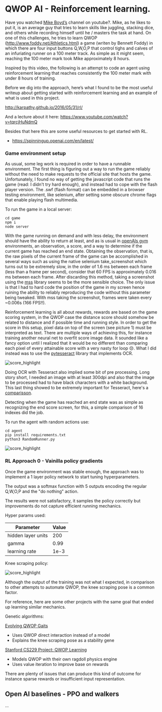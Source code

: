 # QWOP AI - Reinforcement learning.

Have you watched [Mike Boyd’s](https://www.youtube.com/user/microboyd) channel on youtube?. Mike, as he likes to put it, is an average guy that tries 
to learn skills like juggling, stacking dice, and others while recording himself until he /
masters the task at hand. On one of this challenges, he tries to learn QWOP (http://www.foddy.net/Athletics.html) 
a game (writen by Bennett Foddy) in which there are four input buttons Q,W,O,P that control tighs and calves of an infuriating
runner on a 100 meter track. As simple as it might seem, reaching the 100 meter mark took Mike approximately 8 hours.

Inspired by this video, the following is an attempt to code an agent using reinforcement learning that reaches consistently the 100 meter mark with under 8 hours of training.

Before we dig into the approach, here’s what I found to be the most useful writeup about getting started with reinforcement learning and an example of what is used in this project.

http://karpathy.github.io/2016/05/31/rl/

And a lecture about it here: https://www.youtube.com/watch?v=tqrcjHuNdmQ

Besides that here this are some useful resources to get started with RL.

- https://spinningup.openai.com/en/latest/
 

### Game environment setup

As usual, some leg work is required in order to have a runnable environment. The first thing is figuring out a way to run the game reliably
without the need to make requests to the official site that hosts the game. Unfortunately, I found no way of getting the javascript code 
that runs the game (read: I didn't try hard enough), and instead had to cope with the flash player version.
The .swf (flash format) can be embedded in a browser testing environment, like selenium, after setting some obscure chrome flags that enable playing flash multimedia.

To run the game in a local server:

```
cd game
npm i
node server
```

With the game running on demand and with less delay, the environment should have the ability to return at least,
and as is usual in [openAIs gym](https://gym.openai.com/) environments, an observation, a score, and a way to determine if the current game 
has reached an end state. Obtaining the observation, that is, the raw pixels of the current frame of the game can be accomplished in several
ways such as using the native selenium take_screenshot which turns out to be extremely slow, in the order of 1.6 ms between each frame 
(less than a frame per second), consider that 60 FPS is approximately 0.016 ms between each frame. 
After discarding this method, taking a screenshot using the [mss](https://pypi.org/project/mss/) library seems to be the more sensible choice.
The only issue is that I had to hard code the position of the game in my screen hence ruining the ability to reliably reproducing the code 
without this parameter being tweaked. With mss taking the screenshot, frames were taken every ~0.006s (166 FPS!!).

Reinforcement learning is all about rewards, rewards are based on the game scoring system, in the QWOP case the distance score should somehow be related to distance and if possible time and running style.
In order to get the score in this setup, pixel data on top of the screen (see picture 1) must be interpreted as text. There are multiple ways of achieving this, for instance training another neural net
to overfit score image data. It sounded like a fancy option until I realized that it would be no different than comparing each pixel of every attainable score with a very nasty for loop 😒.
What I did instead was to use the [pytesseract](https://pypi.org/project/pytesseract/) library that implements OCR.


![score_highlight](https://raw.githubusercontent.com/juanto121/qwop-ai/master/agent/assets/highlighted_score.png)

Doing OCR with Tesseract also implied some bit of pre processing. Long story short, I needed an image with at least 300dpi and also that the image to be
processed had to have black characters with a white background. This last thing showed to be extremely important for Tesseract, here's a [comparisson](https://youtu.be/wfzLy0zuoJQ).

Detecting when the game has reached an end state was as simple as recognizing the end score screen, for this, a simple comparison of 16 indexes did the job.

To run the agent with random actions use:

```
cd agent
pip install requirements.txt
python3 RandomRunner.py
```

![score_highlight](https://raw.githubusercontent.com/juanto121/qwop-ai/master/agent/assets/random_runner.gif)

### RL Approach 0 - Vainilla policy gradients

Once the game environment was stable enough, the approach was to implement a 1 layer policy network to start tuning hyperparameters.

The output was a softmax function with 5 outputs encoding the regular Q,W,O,P and the "do nothing" action.

The results were not satisfactory, it samples the policy correctly but improvements do not capture efficient running mechanics.


Hyper params used:

|       Parameter | Value|
|--------------------|-------|
| hidden layer units | 200   |
| gamma              |  0.99 |
|learning rate| 1e-3|


Knee scraping policy:

![score_highlight](https://raw.githubusercontent.com/juanto121/qwop-ai/master/agent/assets/pg_runner.gif)

Although the output of the training was not what I expected, in comparison to other attempts to automate QWOP, the knee scraping pose is a common factor.

For reference, here are some other projects with the same goal that ended up learning similar mechanics.

Genetic algorithms:

[Evolving QWOP Gaits](https://ai.google/research/pubs/pub42902) 
- Uses QWOP direct interaction instead of a model
- Explains the knee scraping pose as a stability gene

[Stanford CS229 Project: QWOP Learning](http://cs229.stanford.edu/proj2012/BrodmanVoldstad-QWOPLearning.pdf)
- Models QWOP with their own ragdoll physics engine
- Uses value iteration to improve base on rewards
   
There are plenty of issues that can produce this kind of outcome for instance sparse rewards or insufficient input representation.

## Open AI baselines - PPO and walkers
...
